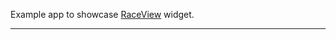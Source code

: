 Example app to showcase [RaceView][race_view_link] widget.

---

[race_view_link]: https://github.com/rohan20/flutter_race_view/blob/main/lib/src/race_view.dart